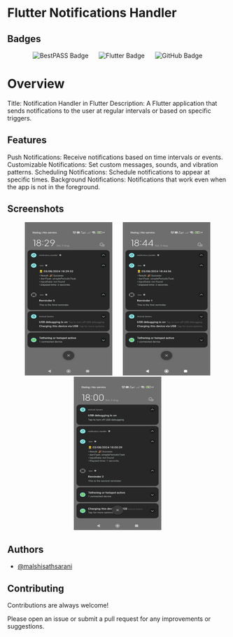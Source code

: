 
# Flutter Notifications Handler

## Badges

<p align="center">
  <img src="https://img.shields.io/badge/bestPASS-green" alt="BestPASS Badge" hspace="10"/>
  <img src="https://img.shields.io/badge/flutter-blue?logo=flutter&labelColor=blue&color=blue" alt="Flutter Badge" hspace="10"/>
  <img src="https://img.shields.io/badge/github-blue?logo=github&labelColor=black&color=blue" alt="GitHub Badge" hspace="10"/>
</p>


# Overview
Title: Notification Handler in Flutter
Description: A Flutter application that sends notifications to the user at regular intervals or based on specific triggers.

## Features
Push Notifications: Receive notifications based on time intervals or events.
Customizable Notifications: Set custom messages, sounds, and vibration patterns.
Scheduling Notifications: Schedule notifications to appear at specific times.
Background Notifications: Notifications that work even when the app is not in the foreground.

## Screenshots

<p align="center">
  <img src="https://github.com/malshisathsarani/NotificationHandler/blob/main/WhatsApp%20Image%202024-08-24%20at%2006.51.37%20(1).jpeg" alt="App Screenshot 1" width="200" height="350" hspace="10"/>
  <img src="https://github.com/malshisathsarani/NotificationHandler/blob/main/WhatsApp%20Image%202024-08-24%20at%2006.51.37.jpeg" alt="App Screenshot 2" width="200" height="350" hspace="10"/>
  <img src="https://github.com/malshisathsarani/NotificationHandler/blob/main/WhatsApp%20Image%202024-08-24%20at%2006.51.38.jpeg" alt="App Screenshot 3" width="200" height="350" hspace="10"/>
</p>


## Authors

- [@malshisathsarani](https://github.com/malshisathsarani)



## Contributing

Contributions are always welcome!

Please open an issue or submit a pull request for any improvements or suggestions.







